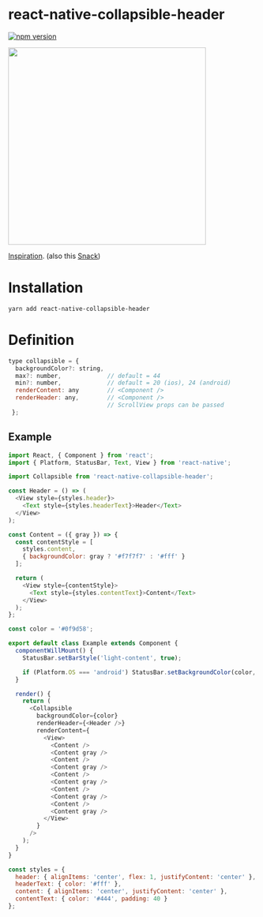 # react-native-collapsible-header

[![npm version](https://badge.fury.io/js/react-native-collapsible-header.svg)](https://badge.fury.io/js/react-native-collapsible-header)

<img src="https://raw.githubusercontent.com/sonaye/react-native-collapsible-header/master/demo.gif" width="400">

[Inspiration](https://medium.com/appandflow/react-native-collapsible-navbar-e51a049b560a). (also this [Snack](https://snack.expo.io/B1v5RS7ix))

# Installation

`yarn add react-native-collapsible-header`

# Definition

```javascript
type collapsible = {
  backgroundColor?: string,
  max?: number,             // default = 44
  min?: number,             // default = 20 (ios), 24 (android)
  renderContent: any        // <Component />
  renderHeader: any,        // <Component />
                            // ScrollView props can be passed
 };
```

## Example

```javascript
import React, { Component } from 'react';
import { Platform, StatusBar, Text, View } from 'react-native';

import Collapsible from 'react-native-collapsible-header';

const Header = () => (
  <View style={styles.header}>
    <Text style={styles.headerText}>Header</Text>
  </View>
);

const Content = ({ gray }) => {
  const contentStyle = [
    styles.content,
    { backgroundColor: gray ? '#f7f7f7' : '#fff' }
  ];

  return (
    <View style={contentStyle}>
      <Text style={styles.contentText}>Content</Text>
    </View>
  );
};

const color = '#0f9d58';

export default class Example extends Component {
  componentWillMount() {
    StatusBar.setBarStyle('light-content', true);

    if (Platform.OS === 'android') StatusBar.setBackgroundColor(color, true);
  }

  render() {
    return (
      <Collapsible
        backgroundColor={color}
        renderHeader={<Header />}
        renderContent={
          <View>
            <Content />
            <Content gray />
            <Content />
            <Content gray />
            <Content />
            <Content gray />
            <Content />
            <Content gray />
            <Content />
            <Content gray />
          </View>
        }
      />
    );
  }
}

const styles = {
  header: { alignItems: 'center', flex: 1, justifyContent: 'center' },
  headerText: { color: '#fff' },
  content: { alignItems: 'center', justifyContent: 'center' },
  contentText: { color: '#444', padding: 40 }
};
```
